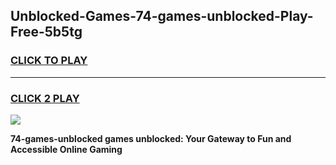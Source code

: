 
## Unblocked-Games-74-games-unblocked-Play-Free-5b5tg
<h3>
<a href="https://premium76.site?title=74-games-unblocked&ref=10A">CLICK TO PLAY</a></h3>
<hr>

<h3>
<a href="https://premium76.site?title=74-games-unblocked&ref=10A">CLICK 2 PLAY</a>
  
</h3>

<a href="https://premium76.site?title=74-games-unblocked&ref=10A"><img src="https://clearcache.store/games.png"></a>


**74-games-unblocked games unblocked: Your Gateway to Fun and Accessible Online Gaming**

